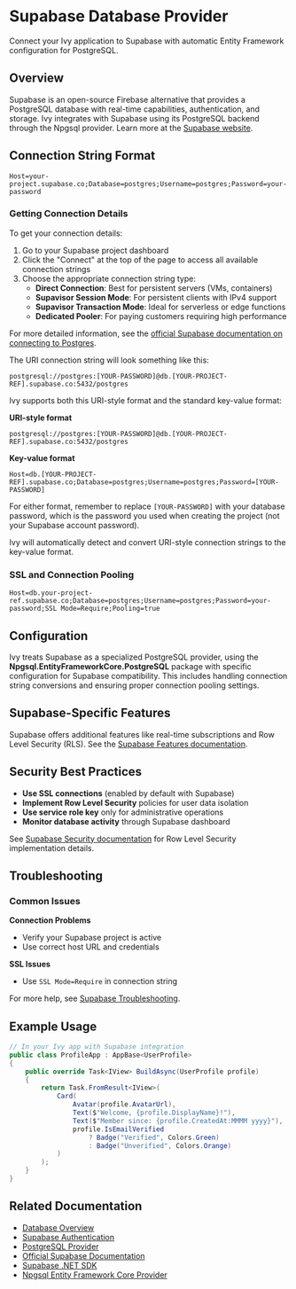# Supabase Database Provider

<Ingress>
Connect your Ivy application to Supabase with automatic Entity Framework configuration for PostgreSQL.
</Ingress>

## Overview

Supabase is an open-source Firebase alternative that provides a PostgreSQL database with real-time capabilities, authentication, and storage. Ivy integrates with Supabase using its PostgreSQL backend through the Npgsql provider. Learn more at the [Supabase website](https://supabase.com/).

## Connection String Format

```text
Host=your-project.supabase.co;Database=postgres;Username=postgres;Password=your-password
```

### Getting Connection Details

To get your connection details:

1. Go to your Supabase project dashboard
2. Click the "Connect" at the top of the page to access all available connection strings
3. Choose the appropriate connection string type:
   - **Direct Connection**: Best for persistent servers (VMs, containers)
   - **Supavisor Session Mode**: For persistent clients with IPv4 support
   - **Supavisor Transaction Mode**: Ideal for serverless or edge functions
   - **Dedicated Pooler**: For paying customers requiring high performance

For more detailed information, see the [official Supabase documentation on connecting to Postgres](https://supabase.com/docs/guides/database/connecting-to-postgres).

The URI connection string will look something like this:

```text
postgresql://postgres:[YOUR-PASSWORD]@db.[YOUR-PROJECT-REF].supabase.co:5432/postgres
```

Ivy supports both this URI-style format and the standard key-value format:

**URI-style format**
```text
postgresql://postgres:[YOUR-PASSWORD]@db.[YOUR-PROJECT-REF].supabase.co:5432/postgres
```

**Key-value format**
```text
Host=db.[YOUR-PROJECT-REF].supabase.co;Database=postgres;Username=postgres;Password=[YOUR-PASSWORD]
```

For either format, remember to replace `[YOUR-PASSWORD]` with your database password, which is the password you used when creating the project (not your Supabase account password).

Ivy will automatically detect and convert URI-style connection strings to the key-value format.

### SSL and Connection Pooling

```text
Host=db.your-project-ref.supabase.co;Database=postgres;Username=postgres;Password=your-password;SSL Mode=Require;Pooling=true
```

## Configuration

Ivy treats Supabase as a specialized PostgreSQL provider, using the **Npgsql.EntityFrameworkCore.PostgreSQL** package with specific configuration for Supabase compatibility. This includes handling connection string conversions and ensuring proper connection pooling settings.

## Supabase-Specific Features

Supabase offers additional features like real-time subscriptions and Row Level Security (RLS). See the [Supabase Features documentation](https://supabase.com/docs).

## Security Best Practices

- **Use SSL connections** (enabled by default with Supabase)
- **Implement Row Level Security** policies for user data isolation
- **Use service role key** only for administrative operations
- **Monitor database activity** through Supabase dashboard

See [Supabase Security documentation](https://supabase.com/docs/guides/database/postgres/row-level-security) for Row Level Security implementation details.

## Troubleshooting

### Common Issues

**Connection Problems**
- Verify your Supabase project is active
- Use correct host URL and credentials

**SSL Issues**
- Use `SSL Mode=Require` in connection string

For more help, see [Supabase Troubleshooting](https://supabase.com/docs/guides/database/connecting-to-postgres#troubleshooting).


## Example Usage

```csharp
// In your Ivy app with Supabase integration
public class ProfileApp : AppBase<UserProfile>
{
    public override Task<IView> BuildAsync(UserProfile profile)
    {
        return Task.FromResult<IView>(
            Card(
                Avatar(profile.AvatarUrl),
                Text($"Welcome, {profile.DisplayName}!"),
                Text($"Member since: {profile.CreatedAt:MMMM yyyy}"),
                profile.IsEmailVerified
                    ? Badge("Verified", Colors.Green)
                    : Badge("Unverified", Colors.Orange)
            )
        );
    }
}
```

## Related Documentation

- [Database Overview](01_Overview.md)
- [Supabase Authentication](../04_Authentication/Supabase.md)
- [PostgreSQL Provider](PostgreSQL.md)
- [Official Supabase Documentation](https://supabase.com/docs)
- [Supabase .NET SDK](https://github.com/supabase-community/supabase-csharp)
- [Npgsql Entity Framework Core Provider](https://www.npgsql.org/efcore/)